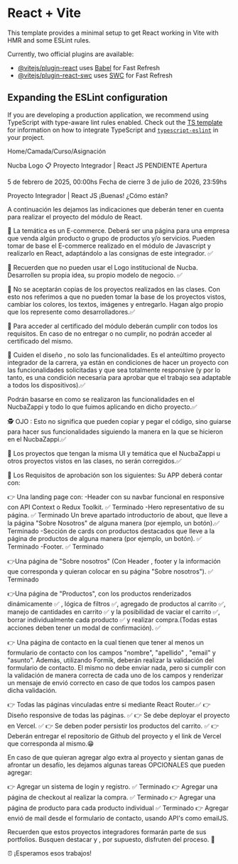 # React + Vite

This template provides a minimal setup to get React working in Vite with HMR and some ESLint rules.

Currently, two official plugins are available:

- [@vitejs/plugin-react](https://github.com/vitejs/vite-plugin-react/blob/main/packages/plugin-react) uses [Babel](https://babeljs.io/) for Fast Refresh
- [@vitejs/plugin-react-swc](https://github.com/vitejs/vite-plugin-react/blob/main/packages/plugin-react-swc) uses [SWC](https://swc.rs/) for Fast Refresh

## Expanding the ESLint configuration

If you are developing a production application, we recommend using TypeScript with type-aware lint rules enabled. Check out the [TS template](https://github.com/vitejs/vite/tree/main/packages/create-vite/template-react-ts) for information on how to integrate TypeScript and [`typescript-eslint`](https://typescript-eslint.io) in your project.

Home/Camada/Curso/Asignación

Nucba Logo
📋 Proyecto Integrador | React JS
PENDIENTE
Apertura

5 de febrero de 2025, 00:00hs
Fecha de cierre 3 de julio de 2026, 23:59hs

Proyecto Integrador | React JS
¡Buenas! ¿Cómo están?

A continuación les dejamos las indicaciones que deberán tener en cuenta para realizar el proyecto del módulo de React.

🔗 La temática es un E-commerce. Deberá ser una página para una empresa que venda algún producto o grupo de productos y/o servicios. Pueden tomar de base el E-commerce realizado en el módulo de Javascript y realizarlo en React, adaptándolo a las consignas de este integrador. ✅

🔗 Recuerden que no pueden usar el Logo institucional de Nucba. Desarrollen su propia idea, su propio modelo de negocio. ✅

🔗 No se aceptarán copias de los proyectos realizados en las clases. Con esto nos referimos a que no pueden tomar la base de los proyectos vistos, cambiar los colores, los textos, imágenes y entregarlo. Hagan algo propio que los represente como desarrolladores.✅

🔗 Para acceder al certificado del módulo deberán cumplir con todos los requisitos. En caso de no entregar o no cumplir, no podrán acceder al certificado del mismo.

🔗 Cuiden el diseño , no solo las funcionalidades. Es el anteúltimo proyecto integrador de la carrera, ya están en condiciones de hacer un proyecto con las funcionalidades solicitadas y que sea totalmente responsive (y por lo tanto, es una condición necesaria para aprobar que el trabajo sea adaptable a todos los dispositivos).✅

Podrán basarse en como se realizaron las funcionalidades en el NucbaZappi y todo lo  que fuimos aplicando en dicho proyecto.✅

🕵 OJO :  Esto no significa que pueden copiar y pegar el código, sino guiarse para hacer sus funcionalidades siguiendo la manera en la que se hicieron en el NucbaZappi.✅

🚨 Los proyectos que tengan la misma UI y temática que el NucbaZappi u otros proyectos vistos en las clases, no serán corregidos.✅

🔗 Los Requisitos de aprobación son los siguientes:
Su APP deberá contar con:

👉 Una landing page con:
-Header con su navbar funcional en responsive con API Context o Redux Toolkit. ✅ Terminado
-Hero representativo de su página. ✅ Terminado
Un breve apartado introductorio de about, que lleve a la página "Sobre Nosotros" de alguna manera (por ejemplo, un botón).✅ Terminado
-Sección de cards con productos destacados que lleve a la página de productos de alguna manera (por ejemplo, un botón). ✅ Terminado
-Footer. ✅ Terminado

👉Una página de "Sobre nosotros" (Con Header , footer y la información que corresponda y quieran colocar en su página "Sobre nosotros"). ✅ Terminado

👉Una página de "Productos", con los productos renderizados dinámicamente ✅ , lógica de filtros ✅, agregado de productos al carrito ✅, manejo de cantidades en carrito ✅ y la posibilidad de vaciar el carrito ✅, borrar individualmente cada producto ✅ y realizar compra.(Todas estas acciones deben tener un modal de confirmación). ✅

👉 Una página de contacto en la cual tienen que tener al menos un formulario de contacto con los campos "nombre", "apellido" , "email" y "asunto". Además, utilizando Formik, deberán realizar la validación del formulario de contacto. El mismo no debe enviar nada, pero si cumplir con la validación de manera correcta de cada uno de los campos y renderizar un mensaje de envió correcto en caso de que todos los campos pasen dicha validación. 

👉 Todas las páginas vinculadas entre si mediante React Router.✅
👉 Diseño responsive de todas las páginas. ✅
👉 Se debe deployar el proyecto en Vercel. ✅
👉 Se deben poder persistir los productos del carrito. ✅
👉 Deberán entregar el repositorio de Github del proyecto y el link de Vercel que corresponda al mismo.😁

En caso de que quieran agregar algo extra al proyecto y sientan ganas de afrontar un desafío, les dejamos algunas tareas OPCIONALES que pueden agregar:

👉 Agregar un sistema de login y registro. ✅ Terminado
👉 Agregar una página de checkout al realizar la compra. ✅ Terminado
👉 Agregar una página de producto para cada producto individual ✅ Terminado
👉 Agregar envió de mail desde el formulario de contacto, usando API's como emailJS.

Recuerden que estos proyectos integradores formarán parte de sus portfolios. Busquen destacar y , por supuesto, disfruten del proceso. 🙌

⏰  ¡Esperamos esos trabajos!